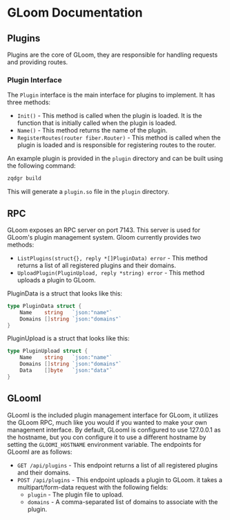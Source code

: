 # GLoom Documentation

## Plugins

Plugins are the core of GLoom, they are responsible for handling requests and providing routes.

### Plugin Interface

The `Plugin` interface is the main interface for plugins to implement. It has three methods:

- `Init()` - This method is called when the plugin is loaded. It is the function that is initially called when the plugin is loaded.
- `Name()` - This method returns the name of the plugin.
- `RegisterRoutes(router fiber.Router)` - This method is called when the plugin is loaded and is responsible for registering routes to the router.

An example plugin is provided in the `plugin` directory and can be built using the following command:

```bash
zqdgr build
```

This will generate a `plugin.so` file in the `plugin` directory.

## RPC

GLoom exposes an RPC server on port 7143. This server is used for GLoom's plugin management system. Gloom currently provides two methods:

- `ListPlugins(struct{}, reply *[]PluginData) error` - This method returns a list of all registered plugins and their domains.
- `UploadPlugin(PluginUpload, reply *string) error` - This method uploads a plugin to GLoom. 

PluginData is a struct that looks like this:

```go
type PluginData struct {
	Name    string   `json:"name"`
	Domains []string `json:"domains"`
}
```

PluginUpload is a struct that looks like this:

```go
type PluginUpload struct {
	Name    string   `json:"name"`
	Domains []string `json:"domains"`
	Data    []byte   `json:"data"`
}
```

## GLoomI

GLoomI is the included plugin management interface for GLoom, it utilizes the GLoom RPC, much like you would if you wanted to make your own management interface. By default, GLoomI is configured to use 127.0.0.1 as the hostname, but you con configure it to use a different hostname by setting the `GLOOMI_HOSTNAME` environment variable. The endpoints for GLoomI are as follows:

- `GET /api/plugins` - This endpoint returns a list of all registered plugins and their domains.
- `POST /api/plugins` - This endpoint uploads a plugin to GLoom. it takes a multipart/form-data request with the following fields:
  - `plugin` - The plugin file to upload.
  - `domains` - A comma-separated list of domains to associate with the plugin.
